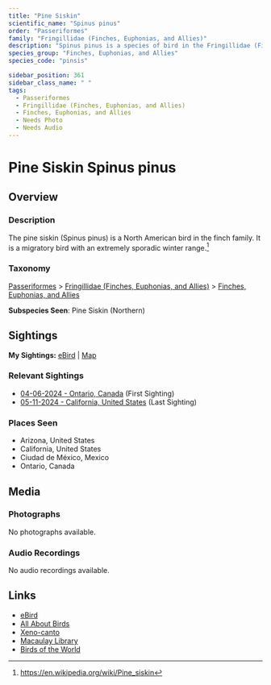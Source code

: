 ```yaml
---
title: "Pine Siskin"
scientific_name: "Spinus pinus"
order: "Passeriformes"
family: "Fringillidae (Finches, Euphonias, and Allies)"
description: "Spinus pinus is a species of bird in the Fringillidae (Finches, Euphonias, and Allies) family. It has been observed 7 times."
species_group: "Finches, Euphonias, and Allies"
species_code: "pinsis"

sidebar_position: 361
sidebar_class_name: " "
tags: 
  - Passeriformes
  - Fringillidae (Finches, Euphonias, and Allies)
  - Finches, Euphonias, and Allies
  - Needs Photo
  - Needs Audio
---
```


# Pine Siskin <span className='sci_name'>Spinus pinus</span>

## Overview

### Description
The pine siskin (Spinus pinus) is a North American bird in the finch family. It is a migratory bird with an extremely sporadic winter range.[^1]

[^1]: https://en.wikipedia.org/wiki/Pine_siskin

### Taxonomy
[Passeriformes](/tags/passeriformes) > [Fringillidae (Finches, Euphonias, and Allies)](/tags/fringillidae-finches-euphonias-and-allies) > [Finches, Euphonias, and Allies](/tags/finches-euphonias-and-allies)

**Subspecies Seen**: Pine Siskin (Northern)


## Sightings

**My Sightings:** [eBird](https://ebird.org/lifelist?r=world&time=life&spp=pinsis) | [Map](/map?species_code=pinsis)

### Relevant Sightings

* [04-06-2024 - Ontario, Canada](https://ebird.org/checklist/S167447623) (First Sighting)
* [05-11-2024 - California, United States](https://ebird.org/checklist/S173585635) (Last Sighting)

### Places Seen

* Arizona, United States
* California, United States
* Ciudad de México, Mexico
* Ontario, Canada



## Media
### Photographs
No photographs available.

### Audio Recordings
No audio recordings available.

## Links
* [eBird](https://ebird.org/species/pinsis) 
* [All About Birds](https://www.allaboutbirds.org/guide/pinsis) 
* [Xeno-canto](https://www.xeno-canto.org/species/spinus-pinus) 
* [Macaulay Library](https://search.macaulaylibrary.org/catalog?taxonCode=pinsis&sort=rating_rank_desc)
* [Birds of the World](https://birdsoftheworld.org/bow/species/pinsis)
